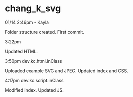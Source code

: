 # chang_k_svg

01/14 2:46pm - Kayla

Folder structure created. First commit.

3:22pm

Updated HTML.

3:50pm dev.kc.html.inClass

Uploaded example SVG and JPEG. Updated index and CSS.

4:17pm dev.kc.script.inClass

Modified index. Updated JS.

